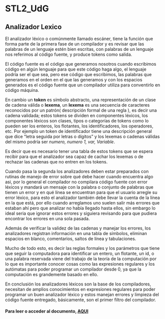# STL2_UdG

## Analizador Lexico
El analizador léxico o comúnmente llamado escáner, tiene la función que forma parte de la primera
fase de un compilador y es revisar que las palabras de un lenguaje estén bien
escritas, con palabras de un lenguaje nos referimos al código fuente, y produce tokens
como salida.

El código fuente es el código que generamos nosotros cuando escribimos código en algún
lenguaje para que este código haga algo, el lenguaje podría ser el que sea, pero ese código
que escribimos, las palabras que generamos en el orden en el que las generamos y con los
espacios generados es el código fuente que un compilador utiliza para conventirlo en código
máquina.

En cambio un **token** es símbolo abstracto, una representación de un clase de cadena válida
o **lexema**, un **lexema** es una secuencia de caracteres reconocidos por un patrón(
descripción formal de una regla ), es decir una cadena validada; estos tokens se dividen en
componentes léxicos, los componentes léxicos son clases, tipos o categorías de tokens
como lo pueden ser los enteros, los flotantes, los identificadores, los operadores, etc.
Por ejemplo un token de identificador tiene una descripción general que dice “letra seguida
por letras o dígitos” y los lexemas o cadenas válidas del mismo podría ser *numero, numero
1, var, Variable*.


Es decir que es necesario tener una tabla de estos tokens que se espera recibir para que el
analizador sea capaz de cachar los lexemas o de rechazar las cadenas que no entren en
los tokens.

Cuando pasa la segunda los analizadores deben estar preparados con rutinas de manejo de
error sobre qué debe hacer cuando encuentra algo asi, por lo general el compilador no
compilara código fuente con error léxicos y mandará un mensaje con la palabra o conjunto
de palabras que tienen un error y en qué línea se encuentran para que el usuario arregle su
error léxico, para esto el analizador también debe llevar la cuenta de la línea en la que está,
por ello cuando arreglamos uno suelen salir más errores que estaban ahí pero que analizar
no había llegado hasta ellos, sin embargo lo ideal seria que ignorar estos errores y siguiera
revisando para que pudiera encontrar los errores en una sola pasada.

Además de verificar la validez de las cadenas y manejar los errores, los analizadores
registran información en una tabla de símbolos, eliminan espacios en blanco, comentarios,
saltos de línea y tabulaciones.

Mucho de todo esto, es decir las reglas formales y los parámetros que tiene que seguir la
computadora para identificar un entero, un flotante, un id, o una palabra reservada viene del
trabajo de la teoría de la computación por lo que es importante conocer cosas como las
expresiones regulares y los autómatas para poder programar un compilador desde 0, ya
que la computación es grandemente basado en ello.

En conclusión los analizadores léxicos son la base de los compiladores, necesitan de
amplios conocimientos en expresiones regulares para poder programar un buen analizador
léxico y estos manejan errores y limpieza del código fuente entregado, básicamente, son el
primer filtro del compilador.

#### Para leer o acceder al documento, [AQUI](https://docs.google.com/document/d/1ELZfX7WNrqgOf7fWaqkVFDAUkHB2NodB5FJTgB8yIZY/edit?usp=sharing)
